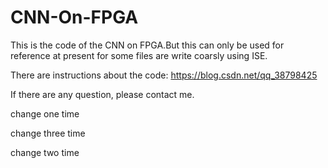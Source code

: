# CNN-On-FPGA
This is the code of the CNN on FPGA.But this can only be used for reference at present for some files are write coarsly using ISE.

There are instructions about the code: https://blog.csdn.net/qq_38798425

If there are any question, please contact me.

change one time 

change three time

change two time

